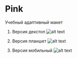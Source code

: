 # Pink
Учебный адаптивный макет 
1) Версия декстоп 
  ![alt text](https://github.com/Just-Student/Pink/blob/master/pink-index-desktop.jpg)

2) Версия планшет 
  ![alt text](https://github.com/Just-Student/Pink/blob/master/pink-index-tablet.jpg)

3) Версия мобильный
  ![alt text](https://github.com/Just-Student/Pink/blob/master/pink-index-mobile.jpg)
